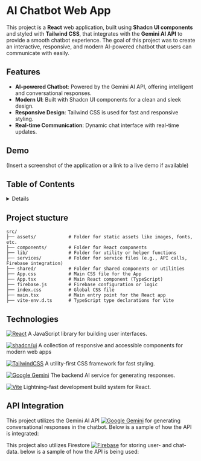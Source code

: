 # AI Chatbot Web App

This project is a **React** web application, built using **Shadcn UI components** and styled with **Tailwind CSS**, that integrates with the **Gemini AI API** to provide a smooth chatbot experience. The goal of this project was to create an interactive, responsive, and modern AI-powered chatbot that users can communicate with easily.

## Features

- **AI-powered Chatbot**: Powered by the Gemini AI API, offering intelligent and conversational responses.
- **Modern UI**: Built with Shadcn UI components for a clean and sleek design.
- **Responsive Design**: Tailwind CSS is used for fast and responsive styling.
- **Real-time Communication**: Dynamic chat interface with real-time updates.

## Demo

(Insert a screenshot of the application or a link to a live demo if available)

## Table of Contents

<details>
  <ol>
    <li>
      <a href="#about-the-project">About The Project</a>
      <ul>
        <li><a href="#built-with">Built With</a></li>
      </ul>
    </li>
    <li>
      <a href="#getting-started">Getting Started</a>
      <ul>
        <li><a href="#prerequisites">Prerequisites</a></li>
        <li><a href="#installation">Installation</a></li>
      </ul>
    </li>
    <li><a href="#usage">Usage</a></li>
    <li><a href="#roadmap">Roadmap</a></li>
    <li><a href="#contributing">Contributing</a></li>
    <li><a href="#license">License</a></li>
    <li><a href="#contact">Contact</a></li>
    <li><a href="#acknowledgments">Acknowledgments</a></li>
  </ol>
</details>

## Project stucture 
```
src/
├── assets/            # Folder for static assets like images, fonts, etc.
├── components/        # Folder for React components
├── lib/               # Folder for utility or helper functions
├── services/          # Folder for service files (e.g., API calls, Firebase integration)
├── shared/            # Folder for shared components or utilities
├── App.css            # Main CSS file for the App
├── App.tsx            # Main React component (TypeScript)
├── firebase.js        # Firebase configuration or logic
├── index.css          # Global CSS file
├── main.tsx           # Main entry point for the React app
├── vite-env.d.ts      # TypeScript type declarations for Vite
```

## Technologies
[![React](https://img.shields.io/badge/React-%2320232a.svg?logo=react&logoColor=%2361DAFB)]([React.js]) A JavaScript library for building user interfaces.

[![shadcn/ui](https://img.shields.io/badge/shadcn%2Fui-000?logo=shadcnui&logoColor=fff)](#) A collection of responsive and accessible components for modern web apps

[![TailwindCSS](https://img.shields.io/badge/Tailwind%20CSS-%2338B2AC.svg?logo=tailwind-css&logoColor=white)](#) A utility-first CSS framework for fast styling.

 [![Google Gemini](https://img.shields.io/badge/Google%20Gemini-886FBF?logo=googlegemini&logoColor=fff)](#) The backend AI service for generating responses.
 
[![Vite](https://img.shields.io/badge/Vite-646CFF?logo=vite&logoColor=fff)](#) Lightning-fast development build system for React.

## API Integration
This project utilizes the Gemini AI API [![Google Gemini](https://img.shields.io/badge/Google%20Gemini-886FBF?logo=googlegemini&logoColor=fff)](#) for generating conversational responses in the chatbot. Below is a sample of how the API is integrated:

This project also utilizes Firestore [![Firebase](https://img.shields.io/badge/Firebase-039BE5?logo=Firebase&logoColor=white)](#)
 for storing user- and chat-data. below is a sample of how the API is being used:


[React.js]: https://img.shields.io/badge/React-20232A?style=for-the-badge&logo=react&logoColor=61DAFB
[React-url]: https://reactjs.org/
[Shadcn]: https://img.shields.io/badge/shadcn/ui-000000?style=for-the-badge&logo=shadcn/ui&logoColor=white
[Shadcn-url]: https://ui.shadcn.com/
[Tailwindcss]: https://img.shields.io/badge/Tailwind_CSS-grey?style=for-the-badge&logo=tailwind-css&logoColor=38B2AC
[Tailwind-url]: https://tailwindcss.com


   

